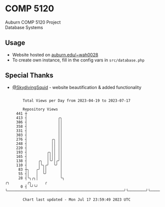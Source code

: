 # COMP 5120
Auburn COMP 5120 Project  
Database Systems

## Usage
- Website hosted on [auburn.edu/~wah0028](https://webhome.auburn.edu/~wah0028/)
- To create own instance, fill in the config vars in `src/database.php`

## Special Thanks
- [@SkydivingSquid](https://github.com/SkydivingSquid) - website beautification & added functionality

```

        Total Views per Day from 2023-04-19 to 2023-07-17

        Repository Views
     441 ┼
     413 ┤              ╭╮
     386 ┤              ││
     358 ┤              ││
     331 ┤              ││
     303 ┤              ││
     276 ┤           ╭╮ ││
     248 ┤           ││ ││
     220 ┤           ││ ││
     193 ┤         ╭╮││ ││
     165 ┤         ││││ ││
     138 ┤     ╭╮  │╰╯│╭╯│
     110 ┤     │╰╮╭╯  ╰╯ │
      83 ┼╮   ╭╯ ││      │
      55 ┤│   │  ╰╯      │
      28 ┤╰╮╭╮│          ╰╮                                                     ╭╮        ╭╮      ╭
       0 ┤ ╰╯╰╯           ╰─────────────────────────────────────────────────────╯╰────────╯╰──────╯

        Chart last updated - Mon Jul 17 23:59:49 2023 UTC
        
```
